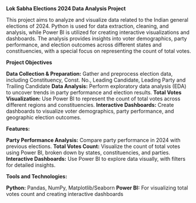**Lok Sabha Elections 2024 Data Analysis Project**

This project aims to analyze and visualize data related to the Indian general elections of 2024. Python is used for data extraction, cleaning, and analysis, while Power BI is utilized for creating interactive visualizations and dashboards. The analysis provides insights into voter demographics, party performance, and election outcomes across different states and constituencies, with a special focus on representing the count of total votes.

**Project Objectives**

**Data Collection & Preparation:** Gather and preprocess election data, including Constituency, Const. No.,	Leading Candidate, Leading Party and Trailing Candidate
**Data Analysis:** Perform exploratory data analysis (EDA) to uncover trends in party performance and election results.
**Total Votes Visualization:** Use Power BI to represent the count of total votes across different regions and constituencies.
**Interactive Dashboards:** Create dashboards to visualize voter demographics, party performance, and geographic election outcomes.

**Features:**

**Party Performance Analysis:** Compare party performance in 2024 with previous elections.
**Total Votes Count:** Visualize the count of total votes using Power BI, broken down by states, constituencies, and parties.
**Interactive Dashboards:** Use Power BI to explore data visually, with filters for detailed insights.


**Tools and Technologies:**

**Python:** Pandas, NumPy, Matplotlib/Seaborn
**Power BI:** For visualizing total votes count and creating interactive dashboards
